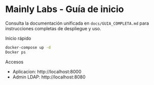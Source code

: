 # Mainly Labs - Guía de inicio

Consulta la documentación unificada en `docs/GUIA_COMPLETA.md` para instrucciones completas de despliegue y uso.

Inicio rápido
```bash
docker-compose up -d
Docker ps
```
Accesos
- Aplicacion: http://localhost:8000
- Admin LDAP: http://localhost:8080
